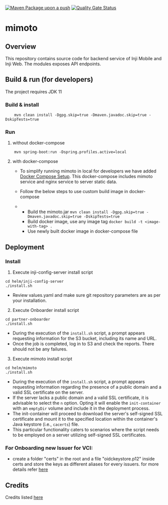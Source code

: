 [![Maven Package upon a push](https://github.com/mosip/mimoto/actions/workflows/push-trigger.yml/badge.svg?branch=master)](https://github.com/mosip/mimoto/actions/workflows/push-trigger.yml)
[![Quality Gate Status](https://sonarcloud.io/api/project_badges/measure?project=mosip_mimoto&id=mosip_mimoto&metric=alert_status)](https://sonarcloud.io/project/overview?id=mosip_mimoto)

# mimoto

## Overview
This repository contains source code for backend service of Inji Mobile and Inji Web. The modules exposes API endpoints.  


## Build & run (for developers)
The project requires JDK 11
### Build & install
```
    mvn clean install -Dgpg.skip=true -Dmaven.javadoc.skip=true -DskipTests=true
```

### Run
1. without docker-compose
```
    mvn spring-boot:run -Dspring.profiles.active=local
```

2. with docker-compose
   * To simplify running mimoto in local for developers we have added [Docker Compose Setup](docker-compose/README.md). This docker-compose includes mimoto service and nginx service to server static data.

   *  Follow the below steps to use custom build image in docker-compose
     * 
       * Build the mimoto.jar
       ```mvn clean install -Dgpg.skip=true -Dmaven.javadoc.skip=true -DskipTests=true```
       * Build docker image, use any image tag
       ```docker build -t <image-with-tag> .```
       * Use newly built docker image in docker-compose file
  
## Deployment

### Install

1. Execute inji-config-server install script
```
cd helm/inji-config-server
./install.sh
```
* Review values.yaml and make sure git repository parameters are as per your installation.

2. Execute Onboarder install script 

```
cd partner-onboarder
./install.sh
```
* During the execution of the `install.sh` script, a prompt appears requesting information for the S3 bucket, including its name and URL.
* Once the job is completed, log in to S3 and check the reports. There should not be any failures.

3. Execute mimoto install script

```
cd helm/mimoto
./install.sh
```
* During the execution of the `install.sh` script, a prompt appears requesting information regarding the presence of a public domain and a valid SSL certificate on the server.
* If the server lacks a public domain and a valid SSL certificate, it is advisable to select the `n` option. Opting it will enable the `init-container` with an `emptyDir` volume and include it in the deployment process.
* The init-container will proceed to download the server's self-signed SSL certificate and mount it to the specified location within the container's Java keystore (i.e., `cacerts`) file.
* This particular functionality caters to scenarios where the script needs to be employed on a server utilizing self-signed SSL certificates.

### For Onboarding new Issuer for VCI:

- create a folder "certs" in the root and a file "oidckeystore.p12" inside certs and store the keys as different aliases for every issuers. for more details refer [here](https://docs.mosip.io/inji/inji-mobile-wallet/customization-overview/credential_providers)


## Credits
Credits listed [here](/Credits.md)

